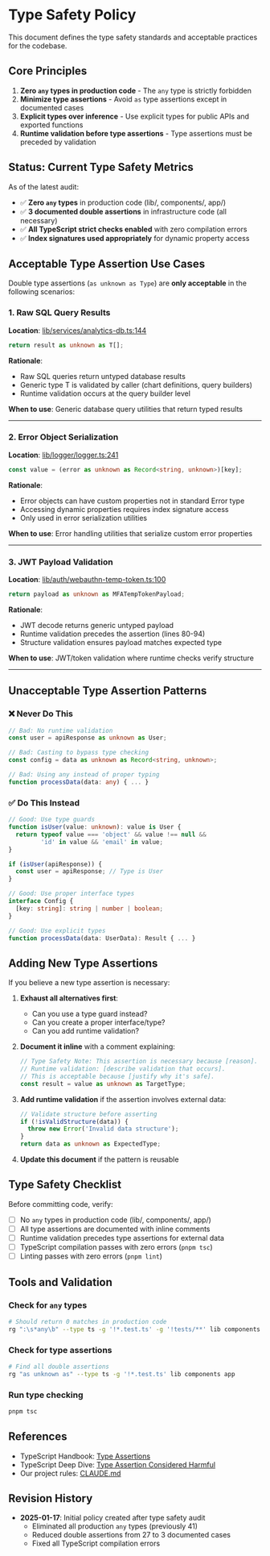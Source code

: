 # Type Safety Policy

This document defines the type safety standards and acceptable practices for the codebase.

## Core Principles

1. **Zero `any` types in production code** - The `any` type is strictly forbidden
2. **Minimize type assertions** - Avoid `as` type assertions except in documented cases
3. **Explicit types over inference** - Use explicit types for public APIs and exported functions
4. **Runtime validation before type assertions** - Type assertions must be preceded by validation

## Status: Current Type Safety Metrics

As of the latest audit:

- ✅ **Zero `any` types** in production code (lib/, components/, app/)
- ✅ **3 documented double assertions** in infrastructure code (all necessary)
- ✅ **All TypeScript strict checks enabled** with zero compilation errors
- ✅ **Index signatures used appropriately** for dynamic property access

## Acceptable Type Assertion Use Cases

Double type assertions (`as unknown as Type`) are **only acceptable** in the following scenarios:

### 1. Raw SQL Query Results
**Location**: [lib/services/analytics-db.ts:144](../lib/services/analytics-db.ts#L144)

```typescript
return result as unknown as T[];
```

**Rationale**:
- Raw SQL queries return untyped database results
- Generic type T is validated by caller (chart definitions, query builders)
- Runtime validation occurs at the query builder level

**When to use**: Generic database query utilities that return typed results

---

### 2. Error Object Serialization
**Location**: [lib/logger/logger.ts:241](../lib/logger/logger.ts#L241)

```typescript
const value = (error as unknown as Record<string, unknown>)[key];
```

**Rationale**:
- Error objects can have custom properties not in standard Error type
- Accessing dynamic properties requires index signature access
- Only used in error serialization utilities

**When to use**: Error handling utilities that serialize custom error properties

---

### 3. JWT Payload Validation
**Location**: [lib/auth/webauthn-temp-token.ts:100](../lib/auth/webauthn-temp-token.ts#L100)

```typescript
return payload as unknown as MFATempTokenPayload;
```

**Rationale**:
- JWT decode returns generic untyped payload
- Runtime validation precedes the assertion (lines 80-94)
- Structure validation ensures payload matches expected type

**When to use**: JWT/token validation where runtime checks verify structure

---

## Unacceptable Type Assertion Patterns

### ❌ Never Do This

```typescript
// Bad: No runtime validation
const user = apiResponse as unknown as User;

// Bad: Casting to bypass type checking
const config = data as unknown as Record<string, unknown>;

// Bad: Using any instead of proper typing
function processData(data: any) { ... }
```

### ✅ Do This Instead

```typescript
// Good: Use type guards
function isUser(value: unknown): value is User {
  return typeof value === 'object' && value !== null &&
         'id' in value && 'email' in value;
}

if (isUser(apiResponse)) {
  const user = apiResponse; // Type is User
}

// Good: Use proper interface types
interface Config {
  [key: string]: string | number | boolean;
}

// Good: Use explicit types
function processData(data: UserData): Result { ... }
```

## Adding New Type Assertions

If you believe a new type assertion is necessary:

1. **Exhaust all alternatives first**:
   - Can you use a type guard instead?
   - Can you create a proper interface/type?
   - Can you add runtime validation?

2. **Document it inline** with a comment explaining:
   ```typescript
   // Type Safety Note: This assertion is necessary because [reason].
   // Runtime validation: [describe validation that occurs].
   // This is acceptable because [justify why it's safe].
   const result = value as unknown as TargetType;
   ```

3. **Add runtime validation** if the assertion involves external data:
   ```typescript
   // Validate structure before asserting
   if (!isValidStructure(data)) {
     throw new Error('Invalid data structure');
   }
   return data as unknown as ExpectedType;
   ```

4. **Update this document** if the pattern is reusable

## Type Safety Checklist

Before committing code, verify:

- [ ] No `any` types in production code (lib/, components/, app/)
- [ ] All type assertions are documented with inline comments
- [ ] Runtime validation precedes type assertions for external data
- [ ] TypeScript compilation passes with zero errors (`pnpm tsc`)
- [ ] Linting passes with zero errors (`pnpm lint`)

## Tools and Validation

### Check for `any` types
```bash
# Should return 0 matches in production code
rg ":\s*any\b" --type ts -g '!*.test.ts' -g '!tests/**' lib components app
```

### Check for type assertions
```bash
# Find all double assertions
rg "as unknown as" --type ts -g '!*.test.ts' lib components app
```

### Run type checking
```bash
pnpm tsc
```

## References

- TypeScript Handbook: [Type Assertions](https://www.typescriptlang.org/docs/handbook/2/everyday-types.html#type-assertions)
- TypeScript Deep Dive: [Type Assertion Considered Harmful](https://basarat.gitbook.io/typescript/type-system/type-assertion)
- Our project rules: [CLAUDE.md](../CLAUDE.md)

## Revision History

- **2025-01-17**: Initial policy created after type safety audit
  - Eliminated all production `any` types (previously 41)
  - Reduced double assertions from 27 to 3 documented cases
  - Fixed all TypeScript compilation errors
